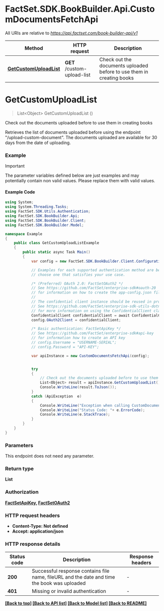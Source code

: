 # FactSet.SDK.BookBuilder.Api.CustomDocumentsFetchApi

All URIs are relative to *https://api.factset.com/book-builder-api/v1*

Method | HTTP request | Description
------------- | ------------- | -------------
[**GetCustomUploadList**](CustomDocumentsFetchApi.md#getcustomuploadlist) | **GET** /custom-upload-list | Check out the documents uploaded before to use them in creating books



<a name="getcustomuploadlist"></a>
# **GetCustomUploadList**
> List&lt;Object&gt; GetCustomUploadList ()

Check out the documents uploaded before to use them in creating books

Retrieves the list of documents uploaded before using the endpoint \"/upload-custom-document\". The documents uploaded are available for 30 days from the date of uploading.

### Example

> [!IMPORTANT]
> The parameter variables defined below are just examples and may potentially contain non valid values. Please replace them with valid values.

#### Example Code

```csharp
using System;
using System.Threading.Tasks;
using FactSet.SDK.Utils.Authentication;
using FactSet.SDK.BookBuilder.Api;
using FactSet.SDK.BookBuilder.Client;
using FactSet.SDK.BookBuilder.Model;

namespace Example
{
    public class GetCustomUploadListExample
    {
        public static async Task Main()
        {
            var config = new FactSet.SDK.BookBuilder.Client.Configuration();

            // Examples for each supported authentication method are below,
            // choose one that satisfies your use case.

            /* (Preferred) OAuth 2.0: FactSetOAuth2 */
            // See https://github.com/FactSet/enterprise-sdk#oauth-20
            // for information on how to create the app-config.json file
            //
            // The confidential client instance should be reused in production environments.
            // See https://github.com/FactSet/enterprise-sdk-utils-dotnet#authentication
            // for more information on using the ConfidentialClient class
            ConfidentialClient confidentialClient = await ConfidentialClient.CreateAsync("/path/to/app-config.json");
            config.OAuth2Client = confidentialClient;

            /* Basic authentication: FactSetApiKey */
            // See https://github.com/FactSet/enterprise-sdk#api-key
            // for information how to create an API key
            // config.Username = "USERNAME-SERIAL";
            // config.Password = "API-KEY";

            var apiInstance = new CustomDocumentsFetchApi(config);


            try
            {
                // Check out the documents uploaded before to use them in creating books
                List<Object> result = apiInstance.GetCustomUploadList();
                Console.WriteLine(result.ToJson());
            }
            catch (ApiException  e)
            {
                Console.WriteLine("Exception when calling CustomDocumentsFetchApi.GetCustomUploadList: " + e.Message );
                Console.WriteLine("Status Code: "+ e.ErrorCode);
                Console.WriteLine(e.StackTrace);
            }
        }
    }
}
```

### Parameters
This endpoint does not need any parameter.

### Return type
**List<Object>**

### Authorization

[FactSetApiKey](../README.md#FactSetApiKey), [FactSetOAuth2](../README.md#FactSetOAuth2)

### HTTP request headers

 - **Content-Type**: Not defined
 - **Accept**: application/json


### HTTP response details
| Status code | Description | Response headers |
|-------------|-------------|------------------|
| **200** | Successful response contains file name, fileURL and the date and time the book was uploaded |  -  |
| **401** | Missing or invalid authentication |  -  |

[[Back to top]](#) [[Back to API list]](../README.md#documentation-for-api-endpoints) [[Back to Model list]](../README.md#documentation-for-models) [[Back to README]](../README.md)



